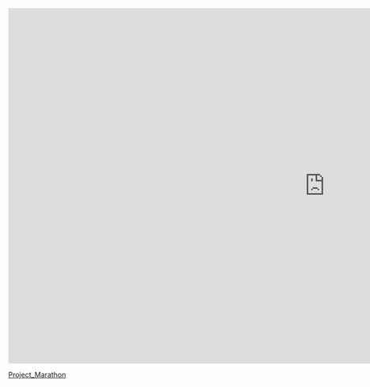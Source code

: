 
<iframe width="1280" height="720" src="https://www.youtube.com/embed/Uq_SfMRXSvk?list=PLinT_qjAT3ozGQgNYRARcjYLxlRkcLoQI" title="Application Development I (MAD1) Project Marathon - Grocery Store" frameborder="0" allow="accelerometer; autoplay; clipboard-write; encrypted-media; gyroscope; picture-in-picture; web-share" referrerpolicy="strict-origin-when-cross-origin" allowfullscreen></iframe>

[Project_Marathon](https://www.youtube.com/watch?v=Uq_SfMRXSvk&list=PLinT_qjAT3ozGQgNYRARcjYLxlRkcLoQI)